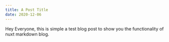 ```yaml
---
title: A Post Title
date: 2020-12-06
---
```


Hey Everyone, this is simple a test blog post to show you
the functionality of nuxt markdown blog.